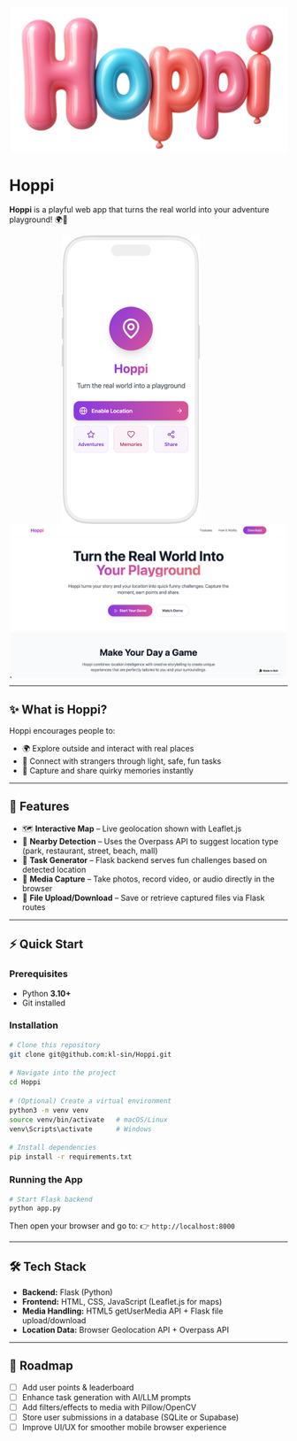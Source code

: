 
<img src="assets/Hoppi_3dText.png" alt="Hoppi Logo" width="600">

# Hoppi
**Hoppi** is a playful web app that turns the real world into your adventure playground! 🌍🎯  

<p align="center">
  <img src="assets/AppMockup.png" alt="App Mockup" width="250" style="vertical-align: top;"/>
  <span style="display:inline-block; width:60px;"></span>
  <img src="assets/LandingPage_v1.png" alt="Landing Page" width="500" style="vertical-align: top;"/>
</p>

---

## ✨ What is Hoppi?
Hoppi encourages people to:
- 🌍 Explore outside and interact with real places  
- 🤝 Connect with strangers through light, safe, fun tasks  
- 📸 Capture and share quirky memories instantly  

---

## 🚀 Features
- 🗺️ **Interactive Map** – Live geolocation shown with Leaflet.js  
- 📍 **Nearby Detection** – Uses the Overpass API to suggest location type (park, restaurant, street, beach, mall)  
- 🎯 **Task Generator** – Flask backend serves fun challenges based on detected location  
- 📸 **Media Capture** – Take photos, record video, or audio directly in the browser  
- 💾 **File Upload/Download** – Save or retrieve captured files via Flask routes  

---

## ⚡ Quick Start

### Prerequisites
- Python **3.10+**  
- Git installed  

### Installation
```bash
# Clone this repository
git clone git@github.com:kl-sin/Hoppi.git

# Navigate into the project
cd Hoppi

# (Optional) Create a virtual environment
python3 -m venv venv
source venv/bin/activate   # macOS/Linux
venv\Scripts\activate      # Windows

# Install dependencies
pip install -r requirements.txt
````

### Running the App

```bash
# Start Flask backend
python app.py
```

Then open your browser and go to:
👉 `http://localhost:8000`

---

## 🛠️ Tech Stack

* **Backend:** Flask (Python)
* **Frontend:** HTML, CSS, JavaScript (Leaflet.js for maps)
* **Media Handling:** HTML5 getUserMedia API + Flask file upload/download
* **Location Data:** Browser Geolocation API + Overpass API

---

## 🎯 Roadmap

* [ ] Add user points & leaderboard
* [ ] Enhance task generation with AI/LLM prompts
* [ ] Add filters/effects to media with Pillow/OpenCV
* [ ] Store user submissions in a database (SQLite or Supabase)
* [ ] Improve UI/UX for smoother mobile browser experience

```
